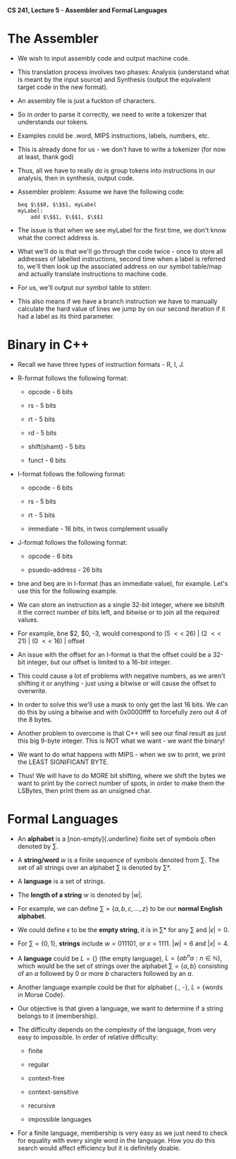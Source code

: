 **CS 241, Lecture 5 - Assembler and Formal Languages**

The Assembler
=============

-   We wish to input assembly code and output machine code.

-   This translation process involves two phases: Analysis (understand
    what is meant by the input source) and Synthesis (output the
    equivalent target code in the new format).

-   An assembly file is just a fuckton of characters.

-   So in order to parse it correctly, we need to write a tokenizer that
    understands our tokens.

-   Examples could be .word, MIPS instructions, labels, numbers, etc.

-   This is already done for us - we don't have to write a tokenizer
    (for now at least, thank god)

-   Thus, all we have to really do is group tokens into instructions in
    our analysis, then in synthesis, output code.

-   Assembler problem: Assume we have the following code:

    ``` {.numberLines mathescape="" numbers="left" breaklines="true"}
    beq $\$$0, $\$$1, myLabel
    myLabel:
        add $\$$1, $\$$1, $\$$1
    ```

-   The issue is that when we see myLabel for the first time, we don't
    know what the correct address is.

-   What we'll do is that we'll go through the code twice - once to
    store all addresses of labelled instructions, second time when a
    label is referred to, we'll then look up the associated address on
    our symbol table/map and actually translate instructions to machine
    code.

-   For us, we'll output our symbol table to stderr.

-   This also means if we have a branch instruction we have to manually
    calculate the hard value of lines we jump by on our second iteration
    if it had a label as its third parameter.

Binary in C++
=============

-   Recall we have three types of instruction formats - R, I, J.

-   R-format follows the following format:

    -   opcode - 6 bits

    -   rs - 5 bits

    -   rt - 5 bits

    -   rd - 5 bits

    -   shift(shamt) - 5 bits

    -   funct - 6 bits

-   I-format follows the following format:

    -   opcode - 6 bits

    -   rs - 5 bits

    -   rt - 5 bits

    -   immediate - 16 bits, in twos complement usually

-   J-format follows the following format:

    -   opcode - 6 bits

    -   psuedo-address - 26 bits

-   bne and beq are in I-format (has an immediate value), for example.
    Let's use this for the following example.

-   We can store an instruction as a single 32-bit integer, where we
    bitshift it the correct number of bits left, and bitwise or to join
    all the required values.

-   For example, bne \$2, \$0, -3, would correspond to (5 $<<$ 26) $|$
    (2 $<<$ 21) $|$ (0 $<<$ 16) $|$ offset

-   An issue with the offset for an I-format is that the offset could be
    a 32-bit integer, but our offset is limited to a 16-bit integer.

-   This could cause a lot of problems with negative numbers, as we
    aren't shifting it or anything - just using a bitwise or will cause
    the offset to overwrite.

-   In order to solve this we'll use a mask to only get the last 16
    bits. We can do this by using a bitwise and with 0x0000ffff to
    forcefully zero out 4 of the 8 bytes.

-   Another problem to overcome is that C++ will see our final result as
    just this big 9-byte integer. This is NOT what we want - we want the
    binary!

-   We want to do what happens with MIPS - when we sw to print, we print
    the LEAST SIGNIFICANT BYTE.

-   Thus! We will have to do MORE bit shifting, where we shift the bytes
    we want to print by the correct number of spots, in order to make
    them the LSBytes, then print them as an unsigned char.

Formal Languages
================

-   An **alphabet** is a [non-empty]{.underline} finite set of symbols
    often denoted by $\sum$.

-   A **string/word** $w$ is a finite sequence of symbols denoted from
    $\sum$. The set of all strings over an alphabet $\sum$ is denoted by
    $\sum*$.

-   A **language** is a set of strings.

-   The **length of a string** $w$ is denoted by $|w|$.

-   For example, we can define $\sum = \{a, b, c,..., z\}$ to be our
    **normal English alphabet**.

-   We could define $\epsilon$ to be the **empty string**, it is in
    $\sum*$ for any $\sum$ and $|\epsilon| = 0$.

-   For $\sum = \{0, 1\}$, **strings** include $w = 011101$, or
    $x = 1111$. $|w| = 6$ and $|x| = 4$.

-   A **language** could be $L = \{\}$ (the empty language),
    $L = \{ab^na : n \in \mathbb{N}\}$, which would be the set of
    strings over the alphabet $\sum = \{a, b\}$ consisting of an $a$
    followed by 0 or more $b$ characters followed by an $a$.

-   Another language example could be that for alphabet {., -}, $L$ =
    {words in Morse Code}.

-   Our objective is that given a language, we want to determine if a
    string belongs to it (membership).

-   The difficulty depends on the complexity of the language, from very
    easy to impossible. In order of relative difficulty:

    -   finite

    -   regular

    -   context-free

    -   context-sensitive

    -   recursive

    -   impossible languages

-   For a finite language, membership is very easy as we just need to
    check for equality with every single word in the language. How you
    do this search would affect efficiency but it is definitely doable.
